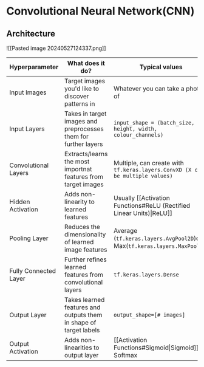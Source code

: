 # Convolutional Neural Network(CNN)
## Architecture
![[Pasted image 20240527124337.png]]

| Hyperparameter        | What does it do?                                                  | Typical values                                                                |
| --------------------- | ----------------------------------------------------------------- | ----------------------------------------------------------------------------- |
| Input Images          | Target images you'd like to discover patterns in                  | Whatever you can take a photo of                                              |
| Input Layers          | Takes in target images and preprocesses them for further layers   | `input_shape = (batch_size, height, width, colour_channels)`                  |
| Convolutional Layers  | Extracts/learns the most importnat features from target images    | Multiple, can create with `tf.keras.layers.ConvXD (X can be multiple values)` |
| Hidden Activation     | Adds non-linearity to learned features                            | Usually [[Activation Functions#ReLU (Rectified Linear Units)\|ReLU]]          |
| Pooling Layer         | Reduces the dimensionality of learned image features              | Average (`tf.keras.layers.AvgPool2D`)or Max(`tf.keras.layers.MaxPool2D`)      |
| Fully Connected Layer | Further refines learned features from convolutional layers        | `tf.keras.layers.Dense`                                                       |
| Output Layer          | Takes learned features and outputs them in shape of target labels | `output_shape=[# images]`                                                     |
| Output Activation     | Adds non-linearities to output layer                              | [[Activation Functions#Sigmoid\|Sigmoid]] or Softmax<br>                      |


